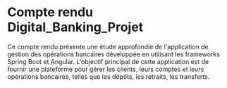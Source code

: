 # Compte rendu Digital_Banking_Projet
Ce compte rendu présente une étude approfondie de l'application de gestion des opérations bancaires développée en utilisant les frameworks Spring Boot et Angular. L'objectif principal de cette application est de fournir une plateforme pour gérer les clients, leurs comptes et leurs opérations bancaires, telles que les dépôts, les retraits, les transferts.
